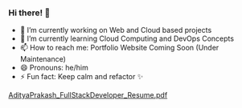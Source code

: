 ### Hi there! 👋

- 🔭 I’m currently working on Web and Cloud based projects
- 🌱 I’m currently learning Cloud Computing and DevOps Concepts
- 📫 How to reach me: Portfolio Website Coming Soon (Under Maintenance)
- 😄 Pronouns: he/him
- ⚡ Fun fact: Keep calm and refactor ✨

<!--
**adityaprakashneu/adityaprakashneu** is a ✨ _special_ ✨ repository because its `README.md` (this file) appears on your GitHub profile.

Here are some ideas to get you started:


-->
[AdityaPrakash_FullStackDeveloper_Resume.pdf](https://github.com/user-attachments/files/17169597/AdityaPrakash_FullStackDeveloper_Resume.pdf)

